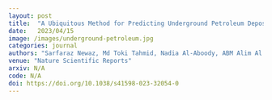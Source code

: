 ```yaml
---
layout: post
title:  "A Ubiquitous Method for Predicting Underground Petroleum Deposits Based on Satellite Data"
date:   2023/04/15
image: /images/underground-petroleum.jpg
categories: journal
authors: "Sarfaraz Newaz, Md Toki Tahmid, Nadia Al-Aboody, ABM Alim Al Islam"
venue: "Nature Scientific Reports"
arxiv: N/A
code: N/A
doi: https://doi.org/10.1038/s41598-023-32054-0
---
```


